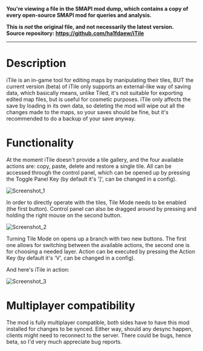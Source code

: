 **You're viewing a file in the SMAPI mod dump, which contains a copy of every open-source SMAPI mod
for queries and analysis.**

**This is _not_ the original file, and not necessarily the latest version.**  
**Source repository: https://github.com/ha1fdaew/iTile**

----

# Description

iTile is an in-game tool for editing maps by manipulating their tiles, BUT the current version (beta) of iTile only supports an external-like way of saving data, which basically means, unlike Tiled, it's not suitable for exporting edited map files, but is useful for cosmetic purposes. iTile only affects the save by loading in its own data, so deleting the mod will wipe out all the changes made to the maps, so your saves should be fine, but it's recommended to do a backup of your save anyway.

# Functionality

At the moment iTile doesn't provide a tile gallery, and the four available actions are: copy, paste, delete and restore a single tile. All can be accessed through the control panel, which can be opened up by pressing the Toggle Panel Key (by default it's ']', can be changed in a config).

![Screenshot_1](https://i.ibb.co/bzZBQj6/Screenshot-85.png)

In order to directly operate with the tiles, Tile Mode needs to be enabled (the first button). Control panel can also be dragged around by pressing and holding the right mouse on the second button.

![Screenshot_2](https://i.ibb.co/56019hb/Screenshot-86.png)

Turning Tile Mode on opens up a branch with two new buttons. The first one allows for switching between the available actions, the second one is for choosing a needed layer. Action can be executed by pressing the Action Key (by default it's 'V', can be changed in a config).

And here's iTile in action:

![Screenshot_3](https://s8.gifyu.com/images/iTile.gif)

# Multiplayer compatibility

The mod is fully multiplayer compatible, both sides have to have this mod installed for changes to be synced. Either way, should any desync happen, clients might need to reconnect to the server. There could be bugs, hence beta, so I'd very much appreciate bug reports.
